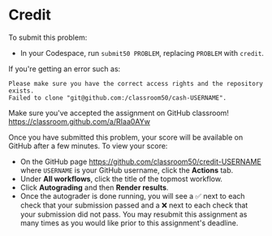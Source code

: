 # Credit

To submit this problem:

* In your Codespace, run `submit50 PROBLEM`, replacing `PROBLEM` with `credit`.

If you're getting an error such as:

```
Please make sure you have the correct access rights and the repository exists.
Failed to clone "git@github.com:/classroom50/cash-USERNAME".
```

Make sure you've accepted the assignment on GitHub classroom! https://classroom.github.com/a/RIaa0AYw

Once you have submitted this problem, your score will be available on GitHub after a few minutes. To view your score:

* On the GitHub page https://github.com/classroom50/credit-USERNAME where `USERNAME` is your GitHub username, click the **Actions** tab.
* Under **All workflows**, click the title of the topmost workflow.
* Click **Autograding** and then **Render results**.
* Once the autograder is done running, you will see a ✅ next to each check that your submission passed and a ❌ next to each check that your submission did not pass. You may resubmit this assignment as many times as you would like prior to this assignment's deadline.

